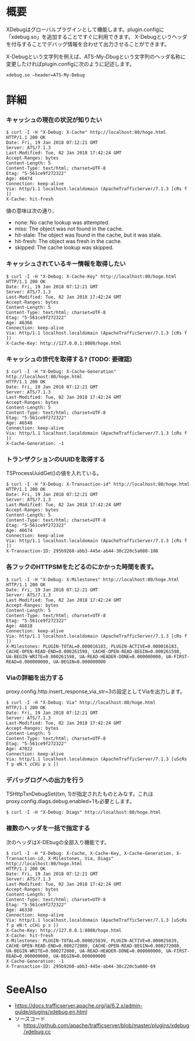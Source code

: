 # 概要
XDebugはグローバルプラグインとして機能します。plugin.configに「xdebug.so」を追加することですぐに利用できます。
X-Debugというヘッダを付与することでデバッグ情報を合わせて出力させることができます。

X-Debugという文字列を例えば、ATS-My-Dbugという文字列のヘッダ名称に変更したければplugin.configに次のように記述します。
```
xdebug.so –header=ATS-My-Debug
```

# 詳細

### キャッシュの現在の状況が知りたい
```
$ curl -I -H "X-Debug: X-Cache" http://localhost:80/hoge.html
HTTP/1.1 200 OK
Date: Fri, 19 Jan 2018 07:12:21 GMT
Server: ATS/7.1.3
Last-Modified: Tue, 02 Jan 2018 17:42:24 GMT
Accept-Ranges: bytes
Content-Length: 5
Content-Type: text/html; charset=UTF-8
Etag: "5-561ce9f272322"
Age: 46474
Connection: keep-alive
Via: http/1.1 localhost.localdomain (ApacheTrafficServer/7.1.3 [cRs f ])
X-Cache: hit-fresh
```

値の意味は次の通り、
- none: No cache lookup was attempted.
- miss: The object was not found in the cache.
- hit-stale: The object was found in the cache, but it was stale.
- hit-fresh: The object was fresh in the cache.
- skipped: The cache lookup was skipped.

### キャッシュされているキー情報を取得したい
```
$ curl -I -H "X-Debug: X-Cache-Key" http://localhost:80/hoge.html
HTTP/1.1 200 OK
Date: Fri, 19 Jan 2018 07:12:21 GMT
Server: ATS/7.1.3
Last-Modified: Tue, 02 Jan 2018 17:42:24 GMT
Accept-Ranges: bytes
Content-Length: 5
Content-Type: text/html; charset=UTF-8
Etag: "5-561ce9f272322"
Age: 46366
Connection: keep-alive
Via: http/1.1 localhost.localdomain (ApacheTrafficServer/7.1.3 [cRs f ])
X-Cache-Key: http://127.0.0.1:8080/hoge.html
```

### キャッシュの世代を取得する? (TODO: 要確認)
```
$ curl -I -H "X-Debug: X-Cache-Generation" http://localhost:80/hoge.html
HTTP/1.1 200 OK
Date: Fri, 19 Jan 2018 07:12:21 GMT
Server: ATS/7.1.3
Last-Modified: Tue, 02 Jan 2018 17:42:24 GMT
Accept-Ranges: bytes
Content-Length: 5
Content-Type: text/html; charset=UTF-8
Etag: "5-561ce9f272322"
Age: 46548
Connection: keep-alive
Via: http/1.1 localhost.localdomain (ApacheTrafficServer/7.1.3 [cRs f ])
X-Cache-Generation: -1
```

### トランザクションのUUIDを取得する
TSProcessUuidGet()の値を入れている。
```
$ curl -I -H "X-Debug: X-Transaction-id" http://localhost:80/hoge.html
HTTP/1.1 200 OK
Date: Fri, 19 Jan 2018 07:12:21 GMT
Server: ATS/7.1.3
Last-Modified: Tue, 02 Jan 2018 17:42:24 GMT
Accept-Ranges: bytes
Content-Length: 5
Content-Type: text/html; charset=UTF-8
Etag: "5-561ce9f272322"
Age: 46674
Connection: keep-alive
Via: http/1.1 localhost.localdomain (ApacheTrafficServer/7.1.3 [cRs f ])
X-Transaction-ID: 295b9260-abb3-445e-ab44-30c220c5a080-108
```

### 各フックのHTTPSMをたどるのにかかった時間を表す。
```
$ curl -I -H "X-Debug: X-Milestones" http://localhost:80/hoge.html
HTTP/1.1 200 OK
Date: Fri, 19 Jan 2018 07:12:21 GMT
Server: ATS/7.1.3
Last-Modified: Tue, 02 Jan 2018 17:42:24 GMT
Accept-Ranges: bytes
Content-Length: 5
Content-Type: text/html; charset=UTF-8
Etag: "5-561ce9f272322"
Age: 46818
Connection: keep-alive
Via: http/1.1 localhost.localdomain (ApacheTrafficServer/7.1.3 [cRs f ])
X-Milestones: PLUGIN-TOTAL=0.000016183, PLUGIN-ACTIVE=0.000016183, CACHE-OPEN-READ-END=0.000261598, CACHE-OPEN-READ-BEGIN=0.000261598, UA-BEGIN-WRITE=0.000261598, UA-READ-HEADER-DONE=0.000000000, UA-FIRST-READ=0.000000000, UA-BEGIN=0.000000000
```

### Viaの詳細を出力する
proxy.config.http.insert_response_via_str=3の設定としてViaを出力します。
```
$ curl -I -H "X-Debug: Via" http://localhost:80/hoge.html
HTTP/1.1 200 OK
Date: Fri, 19 Jan 2018 07:12:21 GMT
Server: ATS/7.1.3
Last-Modified: Tue, 02 Jan 2018 17:42:24 GMT
Accept-Ranges: bytes
Content-Length: 5
Content-Type: text/html; charset=UTF-8
Etag: "5-561ce9f272322"
Age: 47022
Connection: keep-alive
Via: http/1.1 localhost.localdomain (ApacheTrafficServer/7.1.3 [uScRs f p eN:t cCHi p s ])
```

### デバッグログへの出力を行う
TSHttpTxnDebugSet(txn, 1)が指定されたものとみなす。これはproxy.config.diags.debug.enabled=1も必要とします。
```
$ curl -I -H "X-Debug: Diags" http://localhost:80/hoge.html
```

### 複数のヘッダを一括で指定する
次のヘッダはX-DEbugの全部入り機能です。
```
$ curl -I -H "X-Debug: X-Cache, X-Cache-Key, X-Cache-Generation, X-Transaction-id, X-Milestones, Via, Diags" http://localhost:80/hoge.html
HTTP/1.1 200 OK
Date: Fri, 19 Jan 2018 07:12:21 GMT
Server: ATS/7.1.3
Last-Modified: Tue, 02 Jan 2018 17:42:24 GMT
Accept-Ranges: bytes
Content-Length: 5
Content-Type: text/html; charset=UTF-8
Etag: "5-561ce9f272322"
Age: 46330
Connection: keep-alive
Via: http/1.1 localhost.localdomain (ApacheTrafficServer/7.1.3 [uScRs f p eN:t cCHi p s ])
X-Cache-Key: http://127.0.0.1:8080/hoge.html
X-Cache: hit-fresh
X-Milestones: PLUGIN-TOTAL=0.000025839, PLUGIN-ACTIVE=0.000025839, CACHE-OPEN-READ-END=0.000272080, CACHE-OPEN-READ-BEGIN=0.000272080, UA-BEGIN-WRITE=0.000272080, UA-READ-HEADER-DONE=0.000000000, UA-FIRST-READ=0.000000000, UA-BEGIN=0.000000000
X-Cache-Generation: -1
X-Transaction-ID: 295b9260-abb3-445e-ab44-30c220c5a080-69
```

# SeeAlso
- https://docs.trafficserver.apache.org/ja/6.2.x/admin-guide/plugins/xdebug.en.html
- ソースコード
  - https://github.com/apache/trafficserver/blob/master/plugins/xdebug/xdebug.cc

